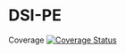 # DSI-PE

Coverage
[![Coverage Status](https://coveralls.io/repos/github/Dncz/DSI-PE/badge.svg?branch=main)](https://coveralls.io/github/Dncz/DSI-PE?branch=main)